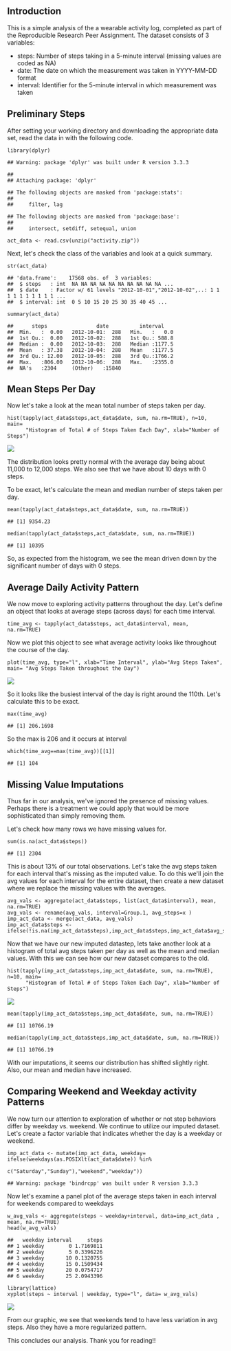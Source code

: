 Introduction
------------

This is a simple analysis of the a wearable activity log, completed as
part of the Reproducible Research Peer Assignment. The dataset consists
of 3 variables:

-   steps: Number of steps taking in a 5-minute interval (missing values
    are coded as NA)  
-   date: The date on which the measurement was taken in YYYY-MM-DD
    format  
-   interval: Identifier for the 5-minute interval in which measurement
    was taken

Preliminary Steps
-----------------

After setting your working directory and downloading the appropriate
data set, read the data in with the following code.

    library(dplyr) 

    ## Warning: package 'dplyr' was built under R version 3.3.3

    ## 
    ## Attaching package: 'dplyr'

    ## The following objects are masked from 'package:stats':
    ## 
    ##     filter, lag

    ## The following objects are masked from 'package:base':
    ## 
    ##     intersect, setdiff, setequal, union

    act_data <- read.csv(unzip("activity.zip"))

Next, let's check the class of the variables and look at a quick
summary.

    str(act_data)

    ## 'data.frame':    17568 obs. of  3 variables:
    ##  $ steps   : int  NA NA NA NA NA NA NA NA NA NA ...
    ##  $ date    : Factor w/ 61 levels "2012-10-01","2012-10-02",..: 1 1 1 1 1 1 1 1 1 1 ...
    ##  $ interval: int  0 5 10 15 20 25 30 35 40 45 ...

    summary(act_data)

    ##      steps                date          interval     
    ##  Min.   :  0.00   2012-10-01:  288   Min.   :   0.0  
    ##  1st Qu.:  0.00   2012-10-02:  288   1st Qu.: 588.8  
    ##  Median :  0.00   2012-10-03:  288   Median :1177.5  
    ##  Mean   : 37.38   2012-10-04:  288   Mean   :1177.5  
    ##  3rd Qu.: 12.00   2012-10-05:  288   3rd Qu.:1766.2  
    ##  Max.   :806.00   2012-10-06:  288   Max.   :2355.0  
    ##  NA's   :2304     (Other)   :15840

Mean Steps Per Day
------------------

Now let's take a look at the mean total number of steps taken per day.

    hist(tapply(act_data$steps,act_data$date, sum, na.rm=TRUE), n=10, main=
          "Histogram of Total # of Steps Taken Each Day", xlab="Number of Steps")

![](Peer_Assignment_files/figure-markdown_strict/unnamed-chunk-3-1.png)

The distribution looks pretty normal with the average day being about
11,000 to 12,000 steps. We also see that we have about 10 days with 0
steps.

To be exact, let's calculate the mean and median number of steps taken
per day.

    mean(tapply(act_data$steps,act_data$date, sum, na.rm=TRUE))

    ## [1] 9354.23

    median(tapply(act_data$steps,act_data$date, sum, na.rm=TRUE))

    ## [1] 10395

So, as expected from the histogram, we see the mean driven down by the
significant number of days with 0 steps.

Average Daily Activity Pattern
------------------------------

We now move to exploring activity patterns throughout the day. Let's
define an object that looks at average steps (across days) for each time
interval.

    time_avg <- tapply(act_data$steps, act_data$interval, mean, na.rm=TRUE)

Now we plot this object to see what average activity looks like
throughout the course of the day.

    plot(time_avg, type="l", xlab="Time Interval", ylab="Avg Steps Taken", main= "Avg Steps Taken throughout the Day")

![](Peer_Assignment_files/figure-markdown_strict/unnamed-chunk-6-1.png)

So it looks like the busiest interval of the day is right around the
110th. Let's calculate this to be exact.

    max(time_avg)

    ## [1] 206.1698

So the max is 206 and it occurs at interval

    which(time_avg==max(time_avg))[[1]]

    ## [1] 104

Missing Value Imputations
-------------------------

Thus far in our analysis, we've ignored the presence of missing values.
Perhaps there is a treatment we could apply that would be more
sophisticated than simply removing them.

Let's check how many rows we have missing values for.

    sum(is.na(act_data$steps))

    ## [1] 2304

This is about 13% of our total observations. Let's take the avg steps
taken for each interval that's missing as the imputed value. To do this
we'll join the avg values for each interval for the entire dataset, then
create a new dataset where we replace the missing values with the
averages.

    avg_vals <- aggregate(act_data$steps, list(act_data$interval), mean, na.rm=TRUE)
    avg_vals <- rename(avg_vals, interval=Group.1, avg_steps=x )
    imp_act_data <- merge(act_data, avg_vals)
    imp_act_data$steps <- ifelse(!is.na(imp_act_data$steps),imp_act_data$steps,imp_act_data$avg_steps)

Now that we have our new imputed datastep, lets take another look at a
histogram of total avg steps taken per day as well as the mean and
median values. With this we can see how our new dataset compares to the
old.

    hist(tapply(imp_act_data$steps,imp_act_data$date, sum, na.rm=TRUE), n=10, main=
          "Histogram of Total # of Steps Taken Each Day", xlab="Number of Steps")

![](Peer_Assignment_files/figure-markdown_strict/unnamed-chunk-11-1.png)

    mean(tapply(imp_act_data$steps,imp_act_data$date, sum, na.rm=TRUE))

    ## [1] 10766.19

    median(tapply(imp_act_data$steps,imp_act_data$date, sum, na.rm=TRUE))

    ## [1] 10766.19

With our imputations, it seems our distribution has shifted slightly
right. Also, our mean and median have increased.

Comparing Weekend and Weekday activity Patterns
-----------------------------------------------

We now turn our attention to exploration of whether or not step
behaviors differ by weekday vs. weekend. We continue to utilize our
imputed dataset. Let's create a factor variable that indicates whether
the day is a weekday or weekend.

    imp_act_data <- mutate(imp_act_data, weekday= ifelse(weekdays(as.POSIXlt(act_data$date)) %in% 
                                                 c("Saturday","Sunday"),"weekend","weekday"))

    ## Warning: package 'bindrcpp' was built under R version 3.3.3

Now let's examine a panel plot of the average steps taken in each
interval for weekends compared to weekdays

    w_avg_vals <- aggregate(steps ~ weekday+interval, data=imp_act_data , mean, na.rm=TRUE)
    head(w_avg_vals)

    ##   weekday interval     steps
    ## 1 weekday        0 1.7169811
    ## 2 weekday        5 0.3396226
    ## 3 weekday       10 0.1320755
    ## 4 weekday       15 0.1509434
    ## 5 weekday       20 0.0754717
    ## 6 weekday       25 2.0943396

    library(lattice)
    xyplot(steps ~ interval | weekday, type="l", data= w_avg_vals)

![](Peer_Assignment_files/figure-markdown_strict/unnamed-chunk-13-1.png)

From our graphic, we see that weekends tend to have less variation in
avg steps. Also they have a more regularized pattern.

This concludes our analysis. Thank you for reading!!
